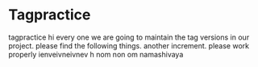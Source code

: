 # Tagpractice
tagpractice
hi every one we are going to maintain the tag versions in our project.
please find the following things.
another increment.
please work properly
ienveivneivnev
h nom non
om namashivaya
